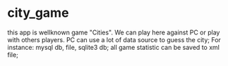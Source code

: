 # city_game
this app is wellknown game "Cities".
We can play here against PC or play with others players.
PC can use a lot of data source to guess the city; For instance: mysql db, file, sqlite3 db;
all game statistic can be saved to xml file;
